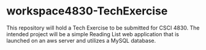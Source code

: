# workspace4830-TechExercise

This repository will hold a Tech Exercise to be submitted for CSCI 4830. The intended project will be a simple Reading List web application that is launched on an aws server and utilizes a MySQL database.
